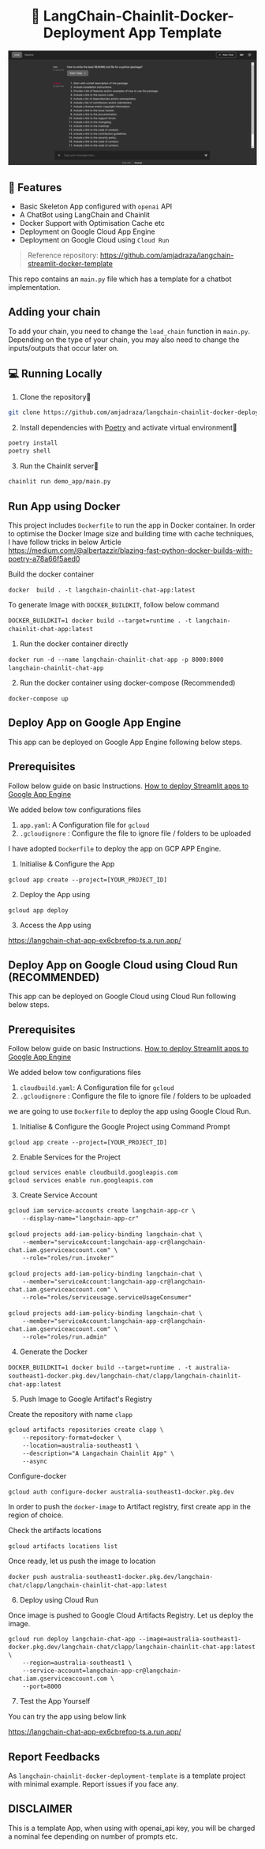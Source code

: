 <h1 align="center">
📖 LangChain-Chainlit-Docker-Deployment App Template
</h1>

![UI](ui.PNG?raw=true)


## 🔧 Features

- Basic Skeleton App configured with `openai` API
- A ChatBot using LangChain and Chainlit
- Docker Support with Optimisation Cache etc
- Deployment on Google Cloud App Engine
- Deployment on Google Cloud using `Cloud Run`

> Reference repository: https://github.com/amjadraza/langchain-streamlit-docker-template

This repo contains an `main.py` file which has a template for a chatbot implementation.

## Adding your chain
To add your chain, you need to change the `load_chain` function in `main.py`.
Depending on the type of your chain, you may also need to change the inputs/outputs that occur later on.


## 💻 Running Locally

1. Clone the repository📂

```bash
git clone https://github.com/amjadraza/langchain-chainlit-docker-deployment-template
```

2. Install dependencies with [Poetry](https://python-poetry.org/) and activate virtual environment🔨

```bash
poetry install
poetry shell
```

3. Run the Chainlit server🚀

```bash
chainlit run demo_app/main.py
```

Run App using Docker
--------------------
This project includes `Dockerfile` to run the app in Docker container. In order to optimise the Docker Image
size and building time with cache techniques, I have follow tricks in below Article 
https://medium.com/@albertazzir/blazing-fast-python-docker-builds-with-poetry-a78a66f5aed0

Build the docker container

``docker  build . -t langchain-chainlit-chat-app:latest``

To generate Image with `DOCKER_BUILDKIT`, follow below command

```DOCKER_BUILDKIT=1 docker build --target=runtime . -t langchain-chainlit-chat-app:latest```

1. Run the docker container directly 

``docker run -d --name langchain-chainlit-chat-app -p 8000:8000 langchain-chainlit-chat-app ``

2. Run the docker container using docker-compose (Recommended)

``docker-compose up``


Deploy App on Google App Engine
--------------------------------
This app can be deployed on Google App Engine following below steps.

## Prerequisites

Follow below guide on basic Instructions.
[How to deploy Streamlit apps to Google App Engine](https://dev.to/whitphx/how-to-deploy-streamlit-apps-to-google-app-engine-407o)

We added below tow configurations files 

1. `app.yaml`: A Configuration file for `gcloud`
2. `.gcloudignore` : Configure the file to ignore file / folders to be uploaded

I have adopted `Dockerfile` to deploy the app on GCP APP Engine.

1. Initialise & Configure the App

``gcloud app create --project=[YOUR_PROJECT_ID]``

2. Deploy the App using

``gcloud app deploy``

3. Access the App using 

https://langchain-chat-app-ex6cbrefpq-ts.a.run.app/


Deploy App on Google Cloud using Cloud Run (RECOMMENDED)
--------------------------------------------------------
This app can be deployed on Google Cloud using Cloud Run following below steps.

## Prerequisites

Follow below guide on basic Instructions.
[How to deploy Streamlit apps to Google App Engine](https://dev.to/whitphx/how-to-deploy-streamlit-apps-to-google-app-engine-407o)

We added below tow configurations files 

1. `cloudbuild.yaml`: A Configuration file for `gcloud`
2. `.gcloudignore` : Configure the file to ignore file / folders to be uploaded

we are going to use `Dockerfile` to deploy the app using Google Cloud Run.

1. Initialise & Configure the Google Project using Command Prompt

`gcloud app create --project=[YOUR_PROJECT_ID]`

2. Enable Services for the Project

```
gcloud services enable cloudbuild.googleapis.com
gcloud services enable run.googleapis.com
```

3. Create Service Account

```
gcloud iam service-accounts create langchain-app-cr \
    --display-name="langchain-app-cr"

gcloud projects add-iam-policy-binding langchain-chat \
    --member="serviceAccount:langchain-app-cr@langchain-chat.iam.gserviceaccount.com" \
    --role="roles/run.invoker"

gcloud projects add-iam-policy-binding langchain-chat \
    --member="serviceAccount:langchain-app-cr@langchain-chat.iam.gserviceaccount.com" \
    --role="roles/serviceusage.serviceUsageConsumer"

gcloud projects add-iam-policy-binding langchain-chat \
    --member="serviceAccount:langchain-app-cr@langchain-chat.iam.gserviceaccount.com" \
    --role="roles/run.admin"
``` 

4. Generate the Docker

`DOCKER_BUILDKIT=1 docker build --target=runtime . -t australia-southeast1-docker.pkg.dev/langchain-chat/clapp/langchain-chainlit-chat-app:latest`

5. Push Image to Google Artifact's Registry

Create the repository with name `clapp`

```
gcloud artifacts repositories create clapp \
    --repository-format=docker \
    --location=australia-southeast1 \
    --description="A Langachain Chainlit App" \
    --async
```

Configure-docker 

`gcloud auth configure-docker australia-southeast1-docker.pkg.dev`

In order to push the `docker-image` to Artifact registry, first create app in the region of choice. 

Check the artifacts locations

`gcloud artifacts locations list`



Once ready, let us push the image to location

`docker push australia-southeast1-docker.pkg.dev/langchain-chat/clapp/langchain-chainlit-chat-app:latest`

6. Deploy using Cloud Run

Once image is pushed to Google Cloud Artifacts Registry. Let us deploy the image.

```
gcloud run deploy langchain-chat-app --image=australia-southeast1-docker.pkg.dev/langchain-chat/clapp/langchain-chainlit-chat-app:latest \
    --region=australia-southeast1 \
    --service-account=langchain-app-cr@langchain-chat.iam.gserviceaccount.com \
    --port=8000
```

7. Test the App Yourself

You can try the app using below link 

https://langchain-chat-app-ex6cbrefpq-ts.a.run.app/


## Report Feedbacks

As `langchain-chainlit-docker-deployment-template` is a template project with minimal example. Report issues if you face any. 

## DISCLAIMER

This is a template App, when using with openai_api key, you will be charged a nominal fee depending
on number of prompts etc.